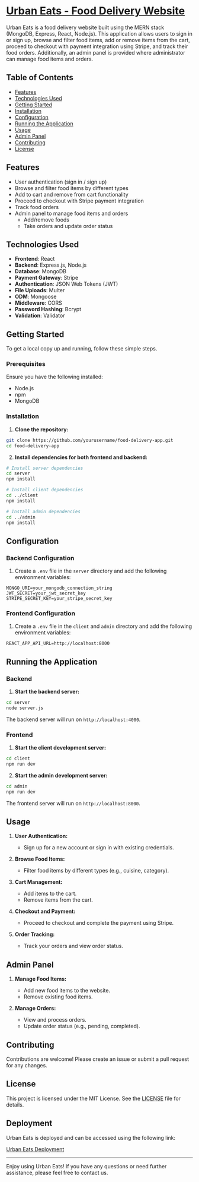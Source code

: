 # [Urban Eats - Food Delivery Website](https://food-delivery-app-client-m6rc.onrender.com/)

Urban Eats is a food delivery website built using the MERN stack (MongoDB, Express, React, Node.js). This application allows users to sign in or sign up, browse and filter food items, add or remove items from the cart, proceed to checkout with payment integration using Stripe, and track their food orders. Additionally, an admin panel is provided where administrator can manage food items and orders.

## Table of Contents

- [Features](#features)
- [Technologies Used](#technologies-used)
- [Getting Started](#getting-started)
- [Installation](#installation)
- [Configuration](#configuration)
- [Running the Application](#running-the-application)
- [Usage](#usage)
- [Admin Panel](#admin-panel)
- [Contributing](#contributing)
- [License](#license)

## Features

- User authentication (sign in / sign up)
- Browse and filter food items by different types
- Add to cart and remove from cart functionality
- Proceed to checkout with Stripe payment integration
- Track food orders
- Admin panel to manage food items and orders
  - Add/remove foods
  - Take orders and update order status

## Technologies Used

- **Frontend**: React
- **Backend**: Express.js, Node.js
- **Database**: MongoDB
- **Payment Gateway**: Stripe
- **Authentication**: JSON Web Tokens (JWT)
- **File Uploads**: Multer
- **ODM**: Mongoose
- **Middleware**: CORS
- **Password Hashing**: Bcrypt
- **Validation**: Validator

## Getting Started

To get a local copy up and running, follow these simple steps.

### Prerequisites

Ensure you have the following installed:

- Node.js
- npm
- MongoDB

### Installation

1. **Clone the repository:**

```bash
git clone https://github.com/yourusername/food-delivery-app.git
cd food-delivery-app
```

2. **Install dependencies for both frontend and backend:**

```bash
# Install server dependencies
cd server
npm install

# Install client dependencies
cd ../client
npm install

# Install admin dependencies
cd ../admin
npm install
```

## Configuration

### Backend Configuration

1. Create a `.env` file in the `server` directory and add the following environment variables:

```env
MONGO_URI=your_mongodb_connection_string
JWT_SECRET=your_jwt_secret_key
STRIPE_SECRET_KEY=your_stripe_secret_key
```

### Frontend Configuration

1. Create a `.env` file in the `client` and `admin`  directory and add the following environment variables:

```env
REACT_APP_API_URL=http://localhost:8000
```

## Running the Application

### Backend

1. **Start the backend server:**

```bash
cd server
node server.js
```

The backend server will run on `http://localhost:4000`.

### Frontend

1. **Start the client development server:**

```bash
cd client
npm run dev
```

2. **Start the admin development server:**

```bash
cd admin
npm run dev
```

The frontend server will run on `http://localhost:8000`.

## Usage

1. **User Authentication:**
   - Sign up for a new account or sign in with existing credentials.

2. **Browse Food Items:**
   - Filter food items by different types (e.g., cuisine, category).

3. **Cart Management:**
   - Add items to the cart.
   - Remove items from the cart.

4. **Checkout and Payment:**
   - Proceed to checkout and complete the payment using Stripe.

5. **Order Tracking:**
   - Track your orders and view order status.

## Admin Panel

1. **Manage Food Items:**
   - Add new food items to the website.
   - Remove existing food items.

2. **Manage Orders:**
   - View and process orders.
   - Update order status (e.g., pending, completed).

## Contributing

Contributions are welcome! Please create an issue or submit a pull request for any changes.

## License

This project is licensed under the MIT License. See the [LICENSE](LICENSE) file for details.

## Deployment

Urban Eats is deployed and can be accessed using the following link:

[Urban Eats Deployment](https://food-delivery-app-client-m6rc.onrender.com/)

---

Enjoy using Urban Eats! If you have any questions or need further assistance, please feel free to contact us.
